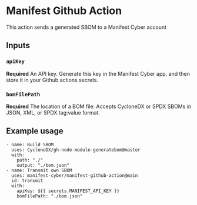 # Manifest Github Action

This action sends a generated SBOM to a Manifest Cyber account

## Inputs

### `apiKey`

**Required** An API key. Generate this key in the Manifest Cyber app, and then store it in your Github actions secrets.

### `bomFilePath`

**Required** The location of a BOM file. Accepts CycloneDX or SPDX SBOMs in JSON, XML, or SPDX tag:value format.


## Example usage

```
- name: Build SBOM
  uses: CycloneDX/gh-node-module-generatebom@master
  with:
    path: "./"
    output: "./bom.json"
- name: Transmit own SBOM
  uses: manifest-cyber/manifest-github-action@main
  id: transmit
  with:
    apiKey: ${{ secrets.MANIFEST_API_KEY }}
    bomFilePath: "./bom.json"
```
